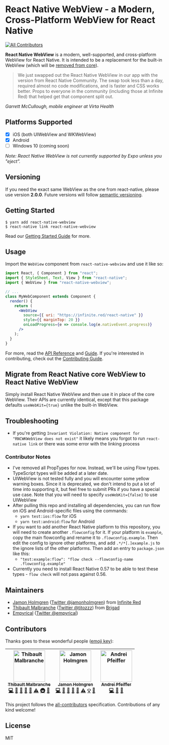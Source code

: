 # React Native WebView - a Modern, Cross-Platform WebView for React Native
[![All Contributors](https://img.shields.io/badge/all_contributors-3-orange.svg?style=flat-square)](#contributors)

**React Native WebView** is a modern, well-supported, and cross-platform WebView for React Native. It is intended to be a replacement for the built-in WebView (which will be [removed from core](https://github.com/react-native-community/discussions-and-proposals/pull/3)).

> We just swapped out the React Native WebView in our app with the version from React Native Community. The swap took less than a day, required almost no code modifications, and is faster and CSS works better. Props to everyone in the community (including those at Infinite Red) that helped get that component split out.

_Garrett McCullough, mobile engineer at Virta Health_

## Platforms Supported

- [x] iOS (both UIWebView and WKWebView)
- [x] Android
- [ ] Windows 10 (coming soon)

_Note: React Native WebView is not currently supported by Expo unless you "eject"._

## Versioning

If you need the exact same WebView as the one from react-native, please use version **2.0.0**. Future versions will follow [semantic versioning](https://semver.org/).

## Getting Started

```
$ yarn add react-native-webview
$ react-native link react-native-webview
```

Read our [Getting Started Guide](./docs/Getting-Started.md) for more.

## Usage

Import the `WebView` component from `react-native-webview` and use it like so:

```jsx
import React, { Component } from "react";
import { StyleSheet, Text, View } from "react-native";
import { WebView } from "react-native-webview";

// ...
class MyWebComponent extends Component {
  render() {
    return (
      <WebView
        source={{ uri: "https://infinite.red/react-native" }}
        style={{ marginTop: 20 }}
        onLoadProgress={e => console.log(e.nativeEvent.progress)}
      />
    );
  }
}
```

For more, read the [API Reference](./docs/Reference.md) and [Guide](./docs/Guide.md). If you're interested in contributing, check out the [Contributing Guide](./docs/Contributing.md).

## Migrate from React Native core WebView to React Native WebView

Simply install React Native WebView and then use it in place of the core WebView. Their APIs are currently identical, except that this package defaults `useWebKit={true}` unlike the built-in WebView.

## Troubleshooting

- If you're getting `Invariant Violation: Native component for "RNCWKWebView does not exist"` it likely means you forgot to run `react-native link` or there was some error with the linking process

### Contributor Notes

- I've removed all PropTypes for now. Instead, we'll be using Flow types. TypeScript types will be added at a later date.
- UIWebView is not tested fully and you will encounter some yellow warning boxes. Since it is deprecated, we don't intend to put a lot of time into supporting it, but feel free to submit PRs if you have a special use case. Note that you will need to specify `useWebKit={false}` to use UIWebView
- After pulling this repo and installing all dependencies, you can run flow on iOS and Android-specific files using the commands:
  - `yarn test:ios:flow` for iOS
  - `yarn test:android:flow` for Android
- If you want to add another React Native platform to this repository, you will need to create another `.flowconfig` for it. If your platform is `example`, copy the main flowconfig and rename it to `.flowconfig.example`. Then edit the config to ignore other platforms, and add `.*/*[.]example.js` to the ignore lists of the other platforms. Then add an entry to `package.json` like this:
  - `"test:example:flow": "flow check --flowconfig-name .flowconfig.example"`
- Currently you need to install React Native 0.57 to be able to test these types - `flow check` will not pass against 0.56.

## Maintainers

- [Jamon Holmgren](https://github.com/jamonholmgren) ([Twitter @jamonholmgren](https://twitter.com/jamonholmgren)) from [Infinite Red](https://infinite.red/react-native)
- [Thibault Malbranche](https://github.com/Titozzz) ([Twitter @titozzz](https://twitter.com/titozzz)) from [Brigad](https://brigad.co/about)
- [Empyrical](https://github.com/empyrical) ([Twitter @empyrical](https://twitter.com/empyrical))

## Contributors

Thanks goes to these wonderful people ([emoji key](https://github.com/all-contributors/all-contributors#emoji-key)):

<!-- ALL-CONTRIBUTORS-LIST:START - Do not remove or modify this section -->
<!-- prettier-ignore -->
| [<img src="https://avatars1.githubusercontent.com/u/6181446?v=4" width="100px;" alt="Thibault Malbranche"/><br /><sub><b>Thibault Malbranche</b></sub>](https://twitter.com/titozzz)<br />[💻](https://github.com/react-native-community/react-native-webview/commits?author=titozzz "Code") [🤔](#ideas-titozzz "Ideas, Planning, & Feedback") [👀](#review-titozzz "Reviewed Pull Requests") [📖](https://github.com/react-native-community/react-native-webview/commits?author=titozzz "Documentation") [🚧](#maintenance-titozzz "Maintenance") [⚠️](https://github.com/react-native-community/react-native-webview/commits?author=titozzz "Tests") [🚇](#infra-titozzz "Infrastructure (Hosting, Build-Tools, etc)") [💬](#question-titozzz "Answering Questions") | [<img src="https://avatars3.githubusercontent.com/u/1479215?v=4" width="100px;" alt="Jamon Holmgren"/><br /><sub><b>Jamon Holmgren</b></sub>](https://jamonholmgren.com)<br />[💻](https://github.com/react-native-community/react-native-webview/commits?author=jamonholmgren "Code") [🤔](#ideas-jamonholmgren "Ideas, Planning, & Feedback") [👀](#review-jamonholmgren "Reviewed Pull Requests") [📖](https://github.com/react-native-community/react-native-webview/commits?author=jamonholmgren "Documentation") [🚧](#maintenance-jamonholmgren "Maintenance") [⚠️](https://github.com/react-native-community/react-native-webview/commits?author=jamonholmgren "Tests") [💡](#example-jamonholmgren "Examples") [💬](#question-jamonholmgren "Answering Questions") | [<img src="https://avatars1.githubusercontent.com/u/2570562?v=4" width="100px;" alt="Andrei Pfeiffer"/><br /><sub><b>Andrei Pfeiffer</b></sub>](https://github.com/andreipfeiffer)<br />[💻](https://github.com/react-native-community/react-native-webview/commits?author=andreipfeiffer "Code") [👀](#review-andreipfeiffer "Reviewed Pull Requests") [🤔](#ideas-andreipfeiffer "Ideas, Planning, & Feedback") |
| :---: | :---: | :---: |
<!-- ALL-CONTRIBUTORS-LIST:END -->

This project follows the [all-contributors](https://github.com/all-contributors/all-contributors) specification. Contributions of any kind welcome!

## License

MIT
